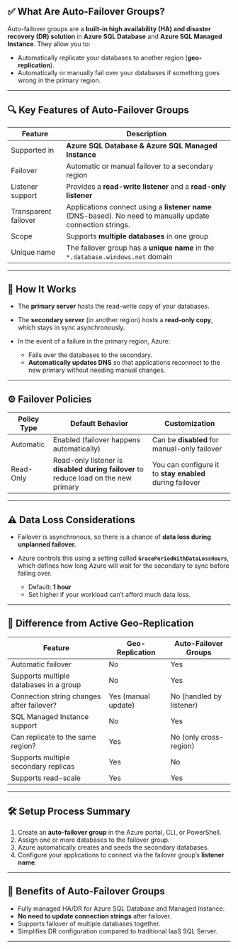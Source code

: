 ## ✅ **What Are Auto-Failover Groups?**

Auto-failover groups are a **built-in high availability (HA) and disaster recovery (DR) solution** in **Azure SQL Database** and **Azure SQL Managed Instance**.
They allow you to:

- Automatically replicate your databases to another region (**geo-replication**).
- Automatically or manually fail over your databases if something goes wrong in the primary region.

---

## 🔍 **Key Features of Auto-Failover Groups**

| Feature              | Description                                                                                                |
| -------------------- | ---------------------------------------------------------------------------------------------------------- |
| Supported in         | **Azure SQL Database & Azure SQL Managed Instance**                                                        |
| Failover             | Automatic or manual failover to a secondary region                                                         |
| Listener support     | Provides a **read-write listener** and a **read-only listener**                                            |
| Transparent failover | Applications connect using a **listener name** (DNS-based). No need to manually update connection strings. |
| Scope                | Supports **multiple databases** in one group                                                               |
| Unique name          | The failover group has a **unique name** in the `*.database.windows.net` domain                            |

---

## 🎯 **How It Works**

- The **primary server** hosts the read-write copy of your databases.
- The **secondary server** (in another region) hosts a **read-only copy**, which stays in sync asynchronously.
- In the event of a failure in the primary region, Azure:

  - Fails over the databases to the secondary.
  - **Automatically updates DNS** so that applications reconnect to the new primary without needing manual changes.

---

## ⚙️ **Failover Policies**

| Policy Type | Default Behavior                                                                     | Customization                                            |
| ----------- | ------------------------------------------------------------------------------------ | -------------------------------------------------------- |
| Automatic   | Enabled (failover happens automatically)                                             | Can be **disabled** for manual-only failover             |
| Read-Only   | Read-only listener is **disabled during failover** to reduce load on the new primary | You can configure it to **stay enabled** during failover |

---

## ⚠️ **Data Loss Considerations**

- Failover is asynchronous, so there is a chance of **data loss during unplanned failover.**
- Azure controls this using a setting called **`GracePeriodWithDataLossHours`**, which defines how long Azure will wait for the secondary to sync before failing over.

  - Default: **1 hour**
  - Set higher if your workload can’t afford much data loss.

---

## 🔄 **Difference from Active Geo-Replication**

| Feature                                   | Geo-Replication     | Auto-Failover Groups     |
| ----------------------------------------- | ------------------- | ------------------------ |
| Automatic failover                        | No                  | Yes                      |
| Supports multiple databases in a group    | No                  | Yes                      |
| Connection string changes after failover? | Yes (manual update) | No (handled by listener) |
| SQL Managed Instance support              | No                  | Yes                      |
| Can replicate to the same region?         | Yes                 | No (only cross-region)   |
| Supports multiple secondary replicas      | Yes                 | No                       |
| Supports read-scale                       | Yes                 | Yes                      |

---

## 🛠️ **Setup Process Summary**

1. Create an **auto-failover group** in the Azure portal, CLI, or PowerShell.
2. Assign one or more databases to the failover group.
3. Azure automatically creates and seeds the secondary databases.
4. Configure your applications to connect via the failover group’s **listener name**.

---

## 🌟 **Benefits of Auto-Failover Groups**

- Fully managed HA/DR for Azure SQL Database and Managed Instance.
- **No need to update connection strings** after failover.
- Supports failover of multiple databases together.
- Simplifies DR configuration compared to traditional IaaS SQL Server.

---
